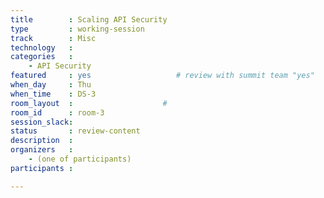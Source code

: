 ```yaml
---
title        : Scaling API Security
type         : working-session
track        : Misc
technology   :
categories   :
    - API Security
featured     : yes                   # review with summit team "yes"
when_day     : Thu
when_time    : DS-3
room_layout  :                    #
room_id      : room-3
session_slack:
status       : review-content
description  :
organizers   :
    - (one of participants)
participants :

---
```


<!--(add intro)

## WHY

(...)

## What

(...)

## Outcomes

(...)

## References

(...)-->
